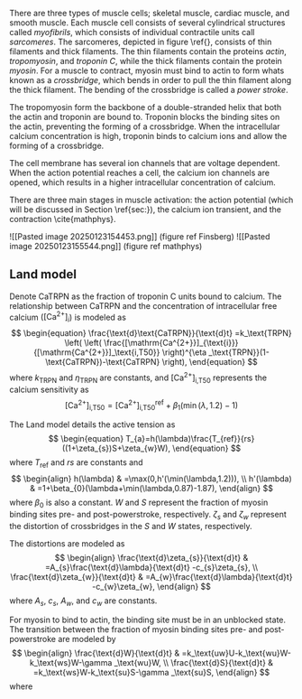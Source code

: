 There are three types of muscle cells; skeletal muscle, cardiac muscle, and smooth muscle. 
Each muscle cell consists of several cylindrical structures called *myofibrils*, which consists of individual contractile units call *sarcomeres*. The sarcomeres, depicted in figure \ref{}, consists of thin filaments and thick filaments. The thin filaments contain the proteins *actin*, *tropomyosin*, and *troponin C*,  while the thick filaments contain the protein *myosin*. For a muscle to contract, myosin must bind to actin to form whats known as a *crossbridge*, which bends in order to pull the thin filament along the thick filament. The bending of the crossbridge is called a *power stroke*. 

The tropomyosin form the backbone of a double-stranded helix that both the actin and troponin are bound to. Troponin blocks the binding sites on the actin, preventing the forming of a crossbridge. When the intracellular calcium concentration is high, troponin binds to calcium ions and allow the forming of a crossbridge.

The cell membrane has several ion channels that are voltage dependent. When the action potential reaches a cell, the calcium ion channels are opened, which results in a higher intracellular concentration of calcium. 

There are three main stages in muscle activation: the action potential (which will be discussed in Section \ref{sec:}), the calcium ion transient, and the contraction \cite{mathphys}.

![[Pasted image 20250123154453.png]]
(figure ref Finsberg)
![[Pasted image 20250123155544.png]]
(figure ref mathphys)


## Land model
Denote $\text{CaTRPN}$ as the fraction of troponin C units bound to calcium. The relationship between $\text{CaTRPN}$ and the concentration of intracellular free calcium ($[\mathrm{Ca^{2+}}]_{i}$) is modeled as 
$$
\begin{equation}
\frac{\text{d}\text{CaTRPN}}{\text{d}t} =k_\text{TRPN} \left( \left( \frac{[\mathrm{Ca^{2+}}]_{\text{i}}}{[\mathrm{Ca^{2+}}]_\text{i,T50}} \right)^{\eta _\text{TRPN}}(1-\text{CaTRPN})-\text{CaTRPN} \right),
\end{equation}
$$
where $k_\text{TRPN}$ and $\eta _\text{TRPN}$ are constants, and $[\mathrm{Ca^{2+}}]_\text{i,T50}$ represents the calcium sensitivity as
$$
\begin{equation}
[\mathrm{Ca^{2+}}]_\text{i,T50}=[\mathrm{Ca^{2+}}]_\text{i,T50}^{\text{ref}}+\beta_{1}(\min(\lambda,1.2)-1)
\end{equation}
$$

The Land model details the active tension as
$$
\begin{equation}
T_{a}=h(\lambda)\frac{T_{ref}}{rs}((1+\zeta_{s})S+\zeta_{w}W),
\end{equation}
$$
where $T_\text{ref}$ and $rs$ are constants and
$$
\begin{align}
h(\lambda) & =\max(0,h'(\min(\lambda,1.2))), \\
h'(\lambda) & =1+\beta_{0}(\lambda+\min(\lambda,0.87)-1.87),
\end{align}
$$
where $\beta_{0}$ is also a constant.  $W$ and $S$ represent the fraction of myosin binding sites pre- and post-powerstroke, respectively. $\zeta_{s}$ and $\zeta_{w}$ represent the distortion of crossbridges in the $S$ and $W$ states, respectively.

The distortions are modeled as
$$
\begin{align}
\frac{\text{d}\zeta_{s}}{\text{d}t}  & =A_{s}\frac{\text{d}\lambda}{\text{d}t} -c_{s}\zeta_{s}, \\
\frac{\text{d}\zeta_{w}}{\text{d}t}  & =A_{w}\frac{\text{d}\lambda}{\text{d}t} -c_{w}\zeta_{w},
\end{align}
$$
where $A_{s}$, $c_{s}$, $A_{w}$, and $c_{w}$ are constants.

For myosin to bind to actin, the binding site must be in an unblocked state. 
The transition between the fraction of myosin binding sites pre- and post-powerstroke are modeled by
$$
\begin{align}
\frac{\text{d}W}{\text{d}t}  & =k_\text{uw}U-k_\text{wu}W-k_\text{ws}W-\gamma _\text{wu}W, \\
\frac{\text{d}S}{\text{d}t}  & =k_\text{ws}W-k_\text{su}S-\gamma _\text{su}S,
\end{align}
$$
where 